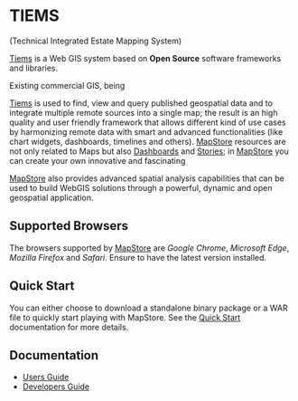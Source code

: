 <!-- markdownlint-disable-file MD041 -->

# TIEMS

(Technical Integrated Estate Mapping System)

[Tiems](https://tiems.co.za) is a Web GIS system based on **Open Source** software frameworks and libraries.

Existing commercial GIS, being

[Tiems](https://tiems.co.za) is used to find, view and query published geospatial data and to integrate multiple remote sources into a single map; the result is
an high quality and user friendly framework that allows different kind of use cases by harmonizing remote data with smart and advanced
functionalities (like chart widgets, dashboards, timelines and others).
[MapStore](https://mapstore.geosolutionsgroup.com/mapstore/#/) resources are not only related to Maps but also [Dashboards](https://mapstore.readthedocs.io/en/latest/map-portal/exploring-dashboards/) and [Stories](https://mapstore.readthedocs.io/en/latest/map-portal/exploring-stories/); in [MapStore](https://mapstore.geosolutionsgroup.com/mapstore/#/) you can create your own innovative and fascinating

[MapStore](https://mapstore.geosolutionsgroup.com/mapstore/#/) also provides advanced spatial analysis capabilities that can be used to build WebGIS solutions through a powerful, dynamic and open geospatial application.

## Supported Browsers

The browsers supported by [MapStore](https://mapstore.geosolutionsgroup.com/mapstore/#/) are _Google Chrome_, _Microsoft Edge_, _Mozilla Firefox_ and _Safari_. Ensure to have the latest version installed.

## Quick Start

You can either choose to download a standalone binary package or a WAR file to quickly start playing with MapStore. See the [Quick Start](quick-start.md#quick-start) documentation for more details.

## Documentation

- [Users Guide](map-portal/home-page.md#home-page)
- [Developers Guide](file-hub/index.md#quick-setup-and-run)
